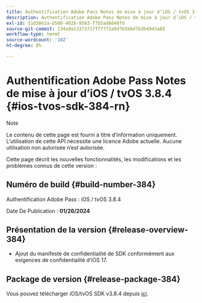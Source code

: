 ```yaml
---
title: Authentification Adobe Pass Notes de mise à jour d’iOS / tvOS 3.8.4
description: Authentification Adobe Pass Notes de mise à jour d’iOS / tvOS 3.8.4
exl-id: 51d38e2a-b500-402b-9583-f7b5ad6648fd
source-git-commit: 134a9a13373717ff7772a9d765bbd7b3b4943a85
workflow-type: tm+mt
source-wordcount: '102'
ht-degree: 0%

---
```


# Authentification Adobe Pass Notes de mise à jour d’iOS / tvOS 3.8.4 {#ios-tvos-sdk-384-rn}

>[!NOTE]
>
>Le contenu de cette page est fourni à titre d’information uniquement. L’utilisation de cette API nécessite une licence Adobe actuelle. Aucune utilisation non autorisée n’est autorisée.

Cette page décrit les nouvelles fonctionnalités, les modifications et les problèmes connus de cette version :

## Numéro de build {#build-number-384}

Authentification Adobe Pass : iOS / tvOS 3.8.4

Date De Publication : **01/26/2024**

## Présentation de la version {#release-overview-384}

* Ajout du manifeste de confidentialité de SDK conformément aux exigences de confidentialité d’iOS 17.

## Package de version {#release-package-384}

Vous pouvez télécharger iOS/tvOS SDK v3.8.4 depuis [ici](https://tve.zendesk.com/hc/en-us/articles/204963209-iOS-tvOS-Native-AccessEnabler-Library).
